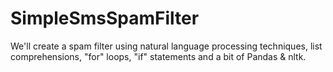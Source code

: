 # SimpleSmsSpamFilter

We'll create a spam filter using natural language processing techniques, list comprehensions, "for" loops, "if" statements and a bit of Pandas & nltk.
